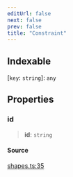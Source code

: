 ```yaml
---
editUrl: false
next: false
prev: false
title: "Constraint"
---
```


## Indexable

 \[`key`: `string`\]: `any`

## Properties

### id

> **id**: `string`

#### Source

[shapes.ts:35](https://github.com/dgmjs/dgmjs/blob/main/packages/core/src/shapes.ts#L35)
